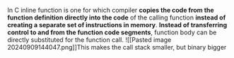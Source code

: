 In C inline function is one for which compiler **copies the code from the function definition directly into the code** of the calling function **instead of creating a separate set of instructions in memory**.
**Instead of transferring control to and from the function code segments**, function body can be directly substituted for the function call.
![[Pasted image 20240909144047.png]]This makes the call stack smaller, but binary bigger